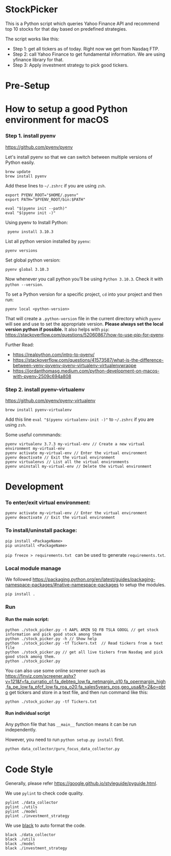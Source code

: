 # StockPicker

This is a Python script which queries Yahoo Finance API and recommend top 10 stocks for that day based on predefined strategies.

The script works like this:

* Step 1: get all tickers as of today. Right now we get from Nasdaq FTP.
* Step 2: call Yahoo Finance to get fundamental information. We are using yfinance library for that.
* Step 3: Apply investment strategy to pick good tickers.

# Pre-Setup

# How to setup a good Python environment for macOS

### Step 1. install pyenv

https://github.com/pyenv/pyenv

Let's install pyenv so that we can switch between multiple versions of Python easily.

```
brew update
brew install pyenv
```

Add these lines to `~/.zshrc` if you are using `zsh`.
```
export PYENV_ROOT="$HOME/.pyenv"
export PATH="$PYENV_ROOT/bin:$PATH"

eval "$(pyenv init --path)"
eval "$(pyenv init -)"
```

Using pyenv to Install Python:

```
 pyenv install 3.10.3
 ```
 
 List all python version installed by `pyenv`:
 
 ```
 pyenv versions
 ```
 
 Set global python version:
 
 ```
 pyenv global 3.10.3
 ```
 
Now whenever you call python you’ll be using `Python 3.10.3`. Check it with `python --version`. 


To set a Python version for a specific project, `cd` into your project and then run:

```
pyenv local <python-version>
```

That will create a `.python-version` file in the current directory which `pyenv` will see and use to set the appropriate version. __Please always set the local version python if possible.__ It also helps with `pip`: https://stackoverflow.com/questions/52060867/how-to-use-pip-for-pyenv.


Further Read:  
* https://realpython.com/intro-to-pyenv/
* https://stackoverflow.com/questions/41573587/what-is-the-difference-between-venv-pyvenv-pyenv-virtualenv-virtualenvwrappe
* https://jordanthomasg.medium.com/python-development-on-macos-with-pyenv-2509c694a808

### Step 2. install pyenv-virtualenv

https://github.com/pyenv/pyenv-virtualenv

```
brew install pyenv-virtualenv
```

Add this line `eval "$(pyenv virtualenv-init -)"` to `~/.zshrc` if you are using `zsh`.

Some useful commmands:

```
pyenv virtualenv 3.7.3 my-virtual-env // Create a new virtual environment my-virtual-env
pyenv activate my-virtual-env // Enter the virtual environment
pyenv deactivate // Exit the virtual environment
pyenv virtualenvs // List all the virtual environments
pyenv uninstall my-virtual-env // Delete the virtual environment
```


# Development

### To enter/exit virtual environment: 

```
pyenv activate my-virtual-env // Enter the virtual environment
pyenv deactivate // Exit the virtual environment
```

### To install/uninstall package:

```
pip install <PackageName>
pip uninstall <PackageName>
```

`pip freeze > requirements.txt ` can be used to generate `requirements.txt`.

### Local module manage

We followed https://packaging.python.org/en/latest/guides/packaging-namespace-packages/#native-namespace-packages to setup the modules.

```
pip install . 
```

### Run 

#### Run the main script: 

```
python ./stock_picker.py -t AAPL AMZN SQ FB TSLA GOOGL // get stock information and pick good stock among them
python ./stock_picker.py -h // Show help
python ./stock_picker.py -tf Tickers.txt  // Read tickers from a text file
python ./stock_picker.py // get all live tickers from Nasdaq and pick good stock among them.
python ./stock_picker.py 
```

You can also use some online screener such as https://finviz.com/screener.ashx?v=121&f=fa_curratio_o1,fa_debteq_low,fa_netmargin_o10,fa_opermargin_high,fa_pe_low,fa_pfcf_low,fa_roa_o20,fa_sales5years_pos,geo_usa&ft=2&o=pbto get tickers and store in a text file, and then run command like this:

```
python ./stock_picker.py -tf Tickers.txt 
```

#### Run individual script

Any python file that has `__main__` function means it can be run independently.

However, you need to run `python setup.py install` first.

```
python data_collector/guru_focus_data_collector.py
```

# Code Style

Generally, please refer https://google.github.io/styleguide/pyguide.html.


We use `pylint` to check code quality.
```
pylint ./data_collector
pylint ./utils
pylint ./model
pylint ./investment_strategy
```

 We use [black](https://github.com/psf/black) to auto format the code.

```
black ./data_collector
black ./utils
black ./model
black ./investment_strategy
``` 